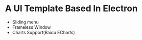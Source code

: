 **A UI Template Based In Electron**
=====

- Sliding menu
- Frameless Window
- Charts Support(Baidu ECharts)
